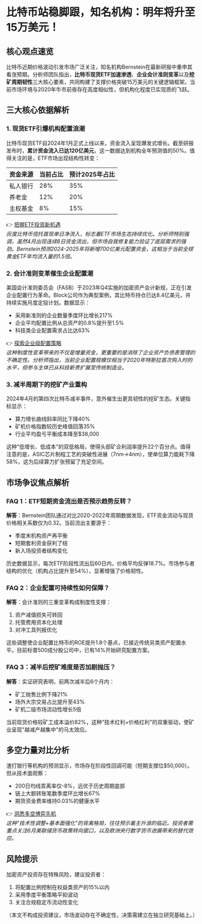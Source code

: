 # 比特币站稳脚跟，知名机构：明年将升至15万美元！

## 核心观点速览
比特币近期价格波动引发市场广泛关注，知名机构Bernstein在最新研报中重申其看涨预期。分析师团队指出，**比特币现货ETF加速渗透**、**企业会计准则变革**以及**挖矿周期韧性**三大核心要素，共同构建了支撑价格突破15万美元的关键逻辑框架。当前市场环境与2020年牛市前夜存在高度相似性，但机构化程度已实现质的飞跃。

## 三大核心依据解析

### 1. 现货ETF引爆机构配置浪潮
比特币现货ETF自2024年1月正式上线以来，资金流入呈现爆发式增长。截至研报发布时，**累计资金流入已达120亿美元**，这一数据达到机构全年预测值的50%。值得关注的是，ETF市场出现结构性转变：

| 资金来源       | 当前占比 | 预计2025年占比 |
|----------------|----------|----------------|
| 私人银行       | 28%      | 35%            |
| 养老金         | 12%      | 20%            |
| 主权基金       | 8%       | 15%            |

👉 [把握ETF投资新机遇](https://bit.ly/okx_welcome)  
*灰度比特币信托首现单日净流入，标志着ETF市场生态持续优化。分析师特别强调，虽然4月出现连续8日资金流出，但市场自我修复能力验证了底层需求的强劲。Bernstein预测2024-2025年将新增700亿美元配置资金，这相当于当前全球黄金ETF年均流入量的1.5倍。*

### 2. 会计准则变革催生企业配置潮
美国会计准则委员会（FASB）于2023年Q4实施的加密资产会计新规，正在引发企业配置行为革命。Block公司作为典型案例，其比特币持仓已达8.4亿美元，并持续实施月度定投计划。数据显示：

- 采用新准则的企业数量季度环比增长217%
- 企业平均配置比例从总资产的0.8%提升至1.5%
- 科技类企业配置需求占比达63%

👉 [探索企业级配置策略](https://bit.ly/okx_welcome)  
*这种制度性变革带来的不仅是增量资金，更重要的是消除了企业资产负债表管理的不确定性。分析师指出，当前企业配置规模仅相当于2020年特斯拉首次购入时的水平，但参与主体已从科技新贵扩展至传统制造业。*

### 3. 减半周期下的挖矿产业重构
2024年4月的第四次比特币减半事件，意外催生出更具韧性的挖矿生态。关键指标显示：

- 算力增长曲线斜率同比下降40%
- 矿机价格指数较历史峰值回落35%
- 行业平均盈亏平衡成本降至$38,000

这种"低增长、低成本"的双低格局，使得头部矿企利润率提升22个百分点。值得注意的是，ASIC芯片制程工艺的突破性进展（7nm→4nm），使单位算力能耗下降58%，这为后续算力扩张预留了充足空间。

## 市场争议焦点解析

### FAQ 1：ETF短期资金流出是否预示趋势反转？
**解答**：Bernstein团队通过对比2020-2022年周期数据发现，ETF资金流动与现货价格相关系数仅为0.32。当前流出主要源于：
- 季度末机构资产再平衡
- 短期套利资金获利了结
- 新入场投资者结构变化

历史数据显示，每次ETF阶段性流出后60日内，价格平均反弹18.7%。市场参与者结构的优化（机构占比提升至54%），显著增强了价格韧性。

### FAQ 2：企业配置可持续性如何保障？
**解答**：会计准则的三重变革构成制度性支撑：
1. 资产减值损失可转回
2. 托管费用资本化处理
3. 对冲工具列报优化

这些调整使企业配置比特币的ROE提升1.8个基点，已接近传统另类资产配置水平。目前标普500成分股公司中，已有14%开始研究配置方案。

### FAQ 3：减半后挖矿难度是否加剧抛压？
**解答**：实证研究表明，前两次减半后6个月内：
- 矿工抛售比例下降21%
- 场外大宗交易占比提升至43%
- 矿机二级市场流动性增长5倍

当前现货价格较矿工成本溢价82%，这种"技术红利+价格红利"的双重驱动，使矿业呈现"越减产越集中"的马太效应。

## 多空力量对比分析
渣打银行等机构的预测显示，市场存在阶段性回调可能（短期支撑位$50,000）。但从技术面观察：
- 200日均线乖离率仅-8%，远优于历史周期底部
- 链上大额转账笔数季度环比增长67%
- 期货资金费率维持0.03%的健康水平

👉 [洞悉多空博弈先机](https://bit.ly/okx_welcome)  
*这种"技术性调整+基本面强化"的背离格局，往往预示着主升浪的临近。投资者需重点关注6月美联储货币政策转向窗口，以及欧洲央行数字货币进展带来的替代效应。*

## 风险提示
加密资产投资存在特殊风险，建议投资者：
1. 将配置比例控制在权益类资产的15%以内
2. 采用季度平衡策略平抑波动
3. 关注合规稳定币流动性变化

（本文不构成投资建议，市场波动存在不确定性，决策需建立在独立研究基础上。）